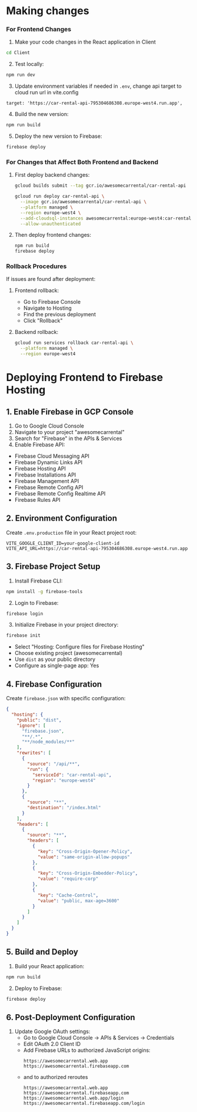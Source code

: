 # Making changes
### For Frontend Changes

1. Make your code changes in the React application in Client
```bash
cd Client
```

2. Test locally:
```bash
npm run dev
```

3. Update environment variables if needed in `.env`, change api target to cloud run url in vite.config
```
target: 'https://car-rental-api-795304686308.europe-west4.run.app',
```

4. Build the new version:
```bash
npm run build
```

5. Deploy the new version to Firebase:
```bash
firebase deploy
```

### For Changes that Affect Both Frontend and Backend

1. First deploy backend changes:
   ```bash
   gcloud builds submit --tag gcr.io/awesomecarrental/car-rental-api
   
   gcloud run deploy car-rental-api \
     --image gcr.io/awesomecarrental/car-rental-api \
     --platform managed \
     --region europe-west4 \
     --add-cloudsql-instances awesomecarrental:europe-west4:car-rental-pg-0 \
     --allow-unauthenticated
   ```

2. Then deploy frontend changes:
   ```bash
   npm run build
   firebase deploy
   ```

### Rollback Procedures

If issues are found after deployment:

1. Frontend rollback:
   - Go to Firebase Console
   - Navigate to Hosting
   - Find the previous deployment
   - Click "Rollback"

2. Backend rollback:
   ```bash
   gcloud run services rollback car-rental-api \
     --platform managed \
     --region europe-west4
   ```

# Deploying Frontend to Firebase Hosting

## 1. Enable Firebase in GCP Console

1. Go to Google Cloud Console
2. Navigate to your project "awesomecarrental"
3. Search for "Firebase" in the APIs & Services
4. Enable Firebase API:			
- Firebase Cloud Messaging API					
- Firebase Dynamic Links API					
- Firebase Hosting API					
- Firebase Installations API					
- Firebase Management API					
- Firebase Remote Config API					
- Firebase Remote Config Realtime API					
- Firebase Rules API

## 2. Environment Configuration

Create `.env.production` file in your React project root:
```
VITE_GOOGLE_CLIENT_ID=your-google-client-id
VITE_API_URL=https://car-rental-api-795304686308.europe-west4.run.app
```

## 3. Firebase Project Setup

1. Install Firebase CLI:
```bash
npm install -g firebase-tools
```

2. Login to Firebase:
```bash
firebase login
```

3. Initialize Firebase in your project directory:
```bash
firebase init
```
- Select "Hosting: Configure files for Firebase Hosting"
- Choose existing project (awesomecarrental)
- Use `dist` as your public directory
- Configure as single-page app: Yes

## 4. Firebase Configuration

Create `firebase.json` with specific configuration:
```json
{
  "hosting": {
    "public": "dist",
    "ignore": [
      "firebase.json",
      "**/.*",
      "**/node_modules/**"
    ],
    "rewrites": [
      {
        "source": "/api/**",
        "run": {
          "serviceId": "car-rental-api",
          "region": "europe-west4"
        }
      },
      {
        "source": "**",
        "destination": "/index.html"
      }
    ],
    "headers": [
      {
        "source": "**",
        "headers": [
          {
            "key": "Cross-Origin-Opener-Policy",
            "value": "same-origin-allow-popups"
          },
          {
            "key": "Cross-Origin-Embedder-Policy",
            "value": "require-corp"
          },
          {
            "key": "Cache-Control",
            "value": "public, max-age=3600"
          }
        ]
      }
    ]
  }
}
```

## 5. Build and Deploy

1. Build your React application:
```bash
npm run build
```

2. Deploy to Firebase:
```bash
firebase deploy
```

## 6. Post-Deployment Configuration

1. Update Google OAuth settings:
   - Go to Google Cloud Console → APIs & Services → Credentials
   - Edit OAuth 2.0 Client ID
   - Add Firebase URLs to authorized JavaScript origins:
     ```
     https://awesomecarrental.web.app
     https://awesomecarrental.firebaseapp.com
     ```
   - and to authorized reroutes
     ```
     https://awesomecarrental.web.app
     https://awesomecarrental.firebaseapp.com
     https://awesomecarrental.web.app/login
     https://awesomecarrental.firebaseapp.com/login
     ```